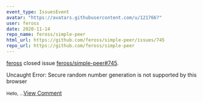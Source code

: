 ```yaml
---
event_type: IssuesEvent
avatar: "https://avatars.githubusercontent.com/u/121766?"
user: feross
date: 2020-11-14
repo_name: feross/simple-peer
html_url: https://github.com/feross/simple-peer/issues/745
repo_url: https://github.com/feross/simple-peer
---
```


<a href='https://github.com/feross' target='_blank'>feross</a> closed issue <a href='https://github.com/feross/simple-peer/issues/745' target='_blank'>feross/simple-peer#745</a>.

<p> Uncaught Error: Secure random number generation is not supported by this browser</p><small>Hello,...</small><a href='https://github.com/feross/simple-peer/issues/745' target='_blank'>View Comment</a>